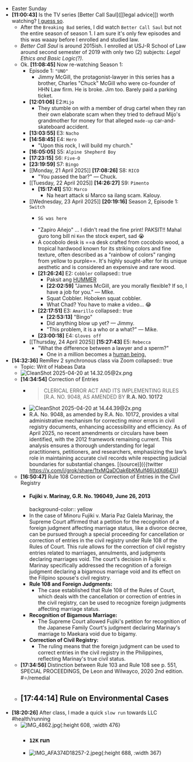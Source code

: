 - Easter Sunday
- **[11:00:43]** Is the TV series [Better Call Saul]([[legal advice]]) worth watching? [I guess so](https://grok.com/share/c2hhcmQtMg%3D%3D_4ab9972e-2613-4917-8449-85b49e9738df).
	- After the `Breaking Bad` series, I did watch `Better Call Saul` but not the entire season of season 1. I am sure it's only few episodes and this was waaay before I enrolled and studied law.
	- *Better Call Saul* is around 2015ish. I enrolled at USJ-R School of Law around second semester of 2019 with only two (2) subjects: *Legal Ethics and Basic Logic(?).*
	- Ok. **[11:08:45]** Now re-watching Season 1:
		- Episode 1: `"UNO"`
			- Jimmy McGill, the protagonist-lawyer in this series has a brother, Charles "Chuck" McGill who were co-founder of HHN Law firm. He is broke. Jim too. Barely paid a parking ticket.
		- **[12:01:06]** E2:`Mijo`
			- They stumble on with a member of drug cartel when they ran their own elaborate scam when they tried to defraud Mijo's grandmother for money for that alleged `made-up` car-and-skateboard accident.
		- **[13:03:55]** E3: `Nacho`
		- **[14:58:45]** E4: `Hero`
			- "Upon this rock, I will build my church."
		- **[16:05:05]** S5: `Alpine Shepherd Boy`
		- **[17:23:15]** S6: `Five-O`
		- **[23:19:59]** S7: `Bingo`
		- [[Monday, 21 April 2025]] **[17:08:26]** S8: `RICO`
			- "You passed the bar?" — Chuck.
		- [[Tuesday, 22 April 2025]] **[14:26:27]** S9: `Pimento`
			- **[15:17:41]** S10: `Marco`
				- Na heart attack si Marco sa ilang scam. Kalouy.
		- [[Wednesday, 23 April 2025]] **[20:19:16]** Season 2, Episode 1: `Switch`
			- ```clojure
			  SG was here
			  ```
			- "Zapiro Añejo" … I didn't read the fine print! PAKSIT!! Mahal guro tong bill ni `Ken` the stock expert, sad 😭
			- A cocobolo desk is ==a desk crafted from cocobolo wood, a tropical hardwood known for its striking colors and fine texture, often described as a "rainbow of colors" ranging from yellow to purple==. It's highly sought-after for its unique aesthetic and is considered an expensive and rare wood.
			- **[21:26:24]** E2: `Cobbler`
			  collapsed:: true
				- Paksit ang [HUMMER](https://en.wikipedia.org/wiki/Hummer)
				- **[22:02:59]** "James McGill, are you morally flexible? If so, I have a job for you." — MIke.
				- Squat Cobbler. Hoboken squat cobbler.
				- What Chad? You have to make a video… 😂
			- **[22:17:51]** E3: `Amarillo`
			  collapsed:: true
				- **[22:53:13]** "Bingo"
				- Did anything blow up yet? — Jimmy.
				- "This problem, it is a who or a what?" — Mike.
			- **[23:00:18]** E4: `Gloves off`
		- [[Thursday, 24 April 2025]] **[15:27:43]** E5: `Rebecca`
			- "What the difference between a lawyer and a sperm?"
				- One in a million becomes a [human being.](https://poe.com/s/LIXKvrezeSjlfJ1oN4rl)
- **[14:32:36]** RemRev 2 synchronous class via Zoom
  collapsed:: true
	- Topic: Writ of Habeas Data
	- ![CleanShot 2025-04-20 at 14.32.05@2x.png](../assets/CleanShot_2025-04-20_at_14.32.05@2x_1745130804436_0.png)
	- **[14:34:54]** Correction of Entries
		- > CLERICAL ERROR ACT AND ITS IMPLEMENTING RULES [R.A. NO. 9048, AS AMENDED BY **R.A. NO. 10172**
		- ![CleanShot 2025-04-20 at 14.44.39@2x.png](../assets/CleanShot_2025-04-20_at_14.44.39@2x_1745131492700_0.png)
		- R.A. No. 9048, as amended by R.A. No. 10172, provides a vital administrative mechanism for correcting minor errors in civil registry documents, enhancing accessibility and efficiency. As of April 2025, no recent amendments or circulars have been identified, with the 2012 framework remaining current. This analysis ensures a thorough understanding for legal practitioners, petitioners, and researchers, emphasizing the law’s role in maintaining accurate civil records while respecting judicial boundaries for substantial changes. [(source)]({{twitter https://x.com/i/grok/share/1txMQaDOak6bKMulf46UdXd64}})
	- **[16:50:47]** Rule 108 Correction or Correction of Entries in the Civil Registry
		- #### Fujiki v. Marinay, G.R. No. 196049, June 26, 2013
		  background-color:: yellow
		- In the case of Minoru Fujiki v. Maria Paz Galela Marinay, the Supreme Court affirmed that a petition for the recognition of a foreign judgment affecting marriage status, like a divorce decree, can be pursued through a special proceeding for cancellation or correction of entries in the civil registry under Rule 108 of the Rules of Court. This rule allows for the correction of civil registry entries related to marriages, annulments, and judgments declaring marriages void. The court's decision in Fujiki v. Marinay specifically addressed the recognition of a foreign judgment declaring a bigamous marriage void and its effect on the Filipino spouse's civil registry.
		- **Rule 108 and Foreign Judgments:**
			- The case established that Rule 108 of the Rules of Court, which deals with the cancellation or correction of entries in the civil registry, can be used to recognize foreign judgments affecting marriage status.
		- **Recognition of Bigamous Marriage:**
			- The Supreme Court allowed Fujiki's petition for recognition of the Japanese Family Court's judgment declaring Marinay's marriage to Maekara void due to bigamy.
		- **Correction of Civil Registry:**
			- The ruling means that the foreign judgment can be used to correct entries in the civil registry in the Philippines, reflecting Marinay's true civil status.
	- **[17:34:56]** Distinction between Rule 103 and Rule 108 see p. 551, SPECIAL PROCEEDINGS, De Leon and Wilwayco, 2020 2nd edition. #⭐️/remedial
	- **[17:44:14]** Rule on Environmental Cases
		-
- **[18:20:26]** After class, I made a quick `slow run` towards LLC #health/running
	- ![IMG_4862.jpg](../assets/IMG_4862_1745283442840_0.jpg){:height 608, :width 476}
		- ### `12K` run
		- ![IMG_AFA374D18257-2.jpeg](../assets/IMG_AFA374D18257-2_1745283659766_0.jpeg){:height 688, :width 367}
